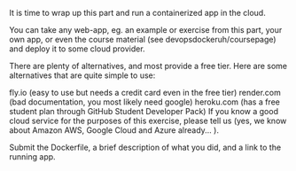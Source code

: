 It is time to wrap up this part and run a containerized app in the cloud.

You can take any web-app, eg. an example or exercise from this part, your own app, or even the course material (see devopsdockeruh/coursepage) and deploy it to some cloud provider.

There are plenty of alternatives, and most provide a free tier. Here are some alternatives that are quite simple to use:

fly.io (easy to use but needs a credit card even in the free tier)
render.com (bad documentation, you most likely need google)
heroku.com (has a free student plan through GitHub Student Developer Pack)
If you know a good cloud service for the purposes of this exercise, please tell us (yes, we know about Amazon AWS, Google Cloud and Azure already... ).

Submit the Dockerfile, a brief description of what you did, and a link to the running app.